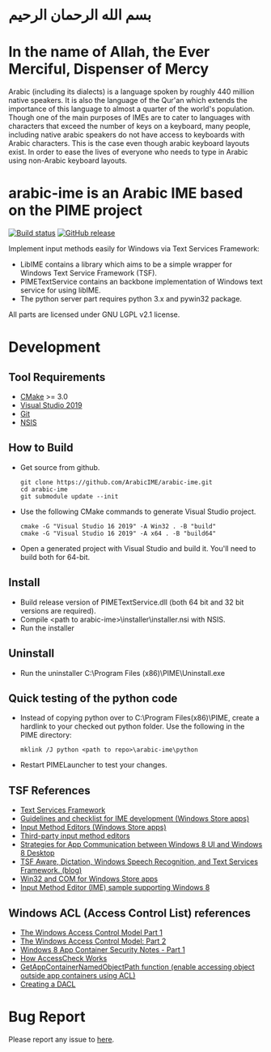 # بسم الله الرحمان الرحيم
# In the name of Allah, the Ever Merciful, Dispenser of Mercy

Arabic (including its dialects) is a language spoken by roughly 440 million native speakers. It is also the language of the Qur'an which extends the importance of this language
to almost a quarter of the world's population. Though one of the main purposes of IMEs are to cater to languages with characters that exceed the number of keys on a keyboard, many people, including native arabic speakers do not have access to keyboards with Arabic characters. This is the case even though arabic keyboard layouts exist.
In order to ease the lives of everyone who needs to type in Arabic using non-Arabic keyboard layouts.

# arabic-ime is an Arabic IME based on the PIME project

[![Build status](https://ci.appveyor.com/api/projects/status/ju8c225nt9qgxeee?svg=true)](https://ci.appveyor.com/project/EasyIME/PIME)
[![GitHub release](https://img.shields.io/github/release/EasyIME/PIME.svg)](https://github.com/EasyIME/PIME/releases)

Implement input methods easily for Windows via Text Services Framework:
*   LibIME contains a library which aims to be a simple wrapper for Windows Text Service Framework (TSF).
*   PIMETextService contains an backbone implementation of Windows text service for using libIME.
*   The python server part requires python 3.x and pywin32 package.

All parts are licensed under GNU LGPL v2.1 license.

# Development
## Tool Requirements
*   [CMake](http://www.cmake.org/) >= 3.0
*   [Visual Studio 2019](https://visualstudio.microsoft.com/vs)
*   [Git](http://windows.github.com/)
*   [NSIS](http://nsis.sourceforge.net/Download)

## How to Build
*   Get source from github.

        git clone https://github.com/ArabicIME/arabic-ime.git
        cd arabic-ime
        git submodule update --init

*   Use the following CMake commands to generate Visual Studio project.

        cmake -G "Visual Studio 16 2019" -A Win32 . -B "build"
        cmake -G "Visual Studio 16 2019" -A x64 . -B "build64"

*   Open a generated project with Visual Studio and build it. You'll need to build both for 64-bit.

## Install
*   Build release version of PIMETextService.dll (both 64 bit and 32 bit versions are required).
*   Compile \<path to arabic-ime\>\installer\installer.nsi with NSIS.
*   Run the installer

## Uninstall
*   Run the uninstaller C:\Program Files (x86)\PIME\Uninstall.exe

## Quick testing of the python code
*   Instead of copying python over to C:\Program Files(x86)\PIME\, create a hardlink to your checked out python folder. Use the following in the PIME directory:

        mklink /J python <path to repo>\arabic-ime\python

*   Restart PIMELauncher to test your changes.

## TSF References
*   [Text Services Framework](http://msdn.microsoft.com/en-us/library/windows/desktop/ms629032%28v=vs.85%29.aspx)
*   [Guidelines and checklist for IME development (Windows Store apps)](http://msdn.microsoft.com/en-us/library/windows/apps/hh967425.aspx)
*   [Input Method Editors (Windows Store apps)](http://msdn.microsoft.com/en-us/library/windows/apps/hh967426.aspx)
*   [Third-party input method editors](http://msdn.microsoft.com/en-us/library/windows/desktop/hh848069%28v=vs.85%29.aspx)
*   [Strategies for App Communication between Windows 8 UI and Windows 8 Desktop](http://software.intel.com/en-us/articles/strategies-for-app-communication-between-windows-8-ui-and-windows-8-desktop)
*   [TSF Aware, Dictation, Windows Speech Recognition, and Text Services Framework. (blog)](http://blogs.msdn.com/b/tsfaware/?Redirected=true)
*   [Win32 and COM for Windows Store apps](http://msdn.microsoft.com/en-us/library/windows/apps/br205757.aspx)
*   [Input Method Editor (IME) sample supporting Windows 8](http://code.msdn.microsoft.com/windowsdesktop/Input-Method-Editor-IME-b1610980)

## Windows ACL (Access Control List) references
*   [The Windows Access Control Model Part 1](http://www.codeproject.com/Articles/10042/The-Windows-Access-Control-Model-Part-1#SID)
*   [The Windows Access Control Model: Part 2](http://www.codeproject.com/Articles/10200/The-Windows-Access-Control-Model-Part-2#SidFun)
*   [Windows 8 App Container Security Notes - Part 1](http://recxltd.blogspot.tw/2012/03/windows-8-app-container-security-notes.html)
*   [How AccessCheck Works](http://msdn.microsoft.com/en-us/library/windows/apps/aa446683.aspx)
*   [GetAppContainerNamedObjectPath function (enable accessing object outside app containers using ACL)](http://msdn.microsoft.com/en-us/library/windows/desktop/hh448493)
*   [Creating a DACL](http://msdn.microsoft.com/en-us/library/windows/apps/ms717798.aspx)

# Bug Report
Please report any issue to [here](https://github.com/ArabicIME/arabic-ime/issues).

